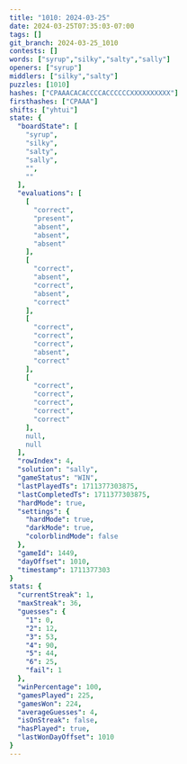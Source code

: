 ```yaml
---
title: "1010: 2024-03-25"
date: 2024-03-25T07:35:03-07:00
tags: []
git_branch: 2024-03-25_1010
contests: []
words: ["syrup","silky","salty","sally"]
openers: ["syrup"]
middlers: ["silky","salty"]
puzzles: [1010]
hashes: ["CPAAACACACCCCACCCCCCXXXXXXXXXX"]
firsthashes: ["CPAAA"]
shifts: ["yhtui"]
state: {
  "boardState": [
    "syrup",
    "silky",
    "salty",
    "sally",
    "",
    ""
  ],
  "evaluations": [
    [
      "correct",
      "present",
      "absent",
      "absent",
      "absent"
    ],
    [
      "correct",
      "absent",
      "correct",
      "absent",
      "correct"
    ],
    [
      "correct",
      "correct",
      "correct",
      "absent",
      "correct"
    ],
    [
      "correct",
      "correct",
      "correct",
      "correct",
      "correct"
    ],
    null,
    null
  ],
  "rowIndex": 4,
  "solution": "sally",
  "gameStatus": "WIN",
  "lastPlayedTs": 1711377303875,
  "lastCompletedTs": 1711377303875,
  "hardMode": true,
  "settings": {
    "hardMode": true,
    "darkMode": true,
    "colorblindMode": false
  },
  "gameId": 1449,
  "dayOffset": 1010,
  "timestamp": 1711377303
}
stats: {
  "currentStreak": 1,
  "maxStreak": 36,
  "guesses": {
    "1": 0,
    "2": 12,
    "3": 53,
    "4": 90,
    "5": 44,
    "6": 25,
    "fail": 1
  },
  "winPercentage": 100,
  "gamesPlayed": 225,
  "gamesWon": 224,
  "averageGuesses": 4,
  "isOnStreak": false,
  "hasPlayed": true,
  "lastWonDayOffset": 1010
}
---
```

<!-- more -->
